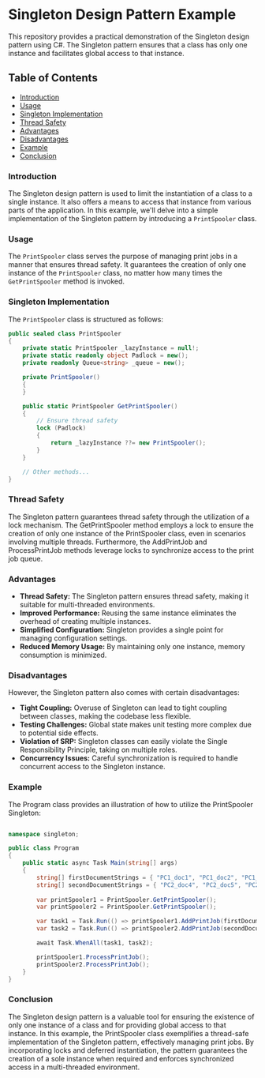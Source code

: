 # Singleton Design Pattern Example

This repository provides a practical demonstration of the Singleton design pattern using C#. The Singleton pattern ensures that a class has only one instance and facilitates global access to that instance.

## Table of Contents

- [Introduction](#introduction)
- [Usage](#usage)
- [Singleton Implementation](#singleton-implementation)
- [Thread Safety](#thread-safety)
- [Advantages](#advantages)
- [Disadvantages](#disadvantages)
- [Example](#example)
- [Conclusion](#conclusion)

### Introduction

The Singleton design pattern is used to limit the instantiation of a class to a single instance. It also offers a means to access that instance from various parts of the application. In this example, we'll delve into a simple implementation of the Singleton pattern by introducing a `PrintSpooler` class.

### Usage

The `PrintSpooler` class serves the purpose of managing print jobs in a manner that ensures thread safety. It guarantees the creation of only one instance of the `PrintSpooler` class, no matter how many times the `GetPrintSpooler` method is invoked.

### Singleton Implementation

The `PrintSpooler` class is structured as follows:

```csharp
public sealed class PrintSpooler
{
    private static PrintSpooler _lazyInstance = null!;
    private static readonly object Padlock = new();
    private readonly Queue<string> _queue = new();

    private PrintSpooler()
    {
    }

    public static PrintSpooler GetPrintSpooler()
    {
        // Ensure thread safety
        lock (Padlock)
        {
            return _lazyInstance ??= new PrintSpooler();
        }
    }

    // Other methods...
}
```

### Thread Safety
The Singleton pattern guarantees thread safety through the utilization of a lock mechanism. The GetPrintSpooler method employs a lock to ensure the creation of only one instance of the PrintSpooler class, even in scenarios involving multiple threads. Furthermore, the AddPrintJob and ProcessPrintJob methods leverage locks to synchronize access to the print job queue.

### Advantages

- **Thread Safety:** The Singleton pattern ensures thread safety, making it suitable for multi-threaded environments.
- **Improved Performance:** Reusing the same instance eliminates the overhead of creating multiple instances.
- **Simplified Configuration:** Singleton provides a single point for managing configuration settings.
- **Reduced Memory Usage:** By maintaining only one instance, memory consumption is minimized.

### Disadvantages

However, the Singleton pattern also comes with certain disadvantages:

- **Tight Coupling:** Overuse of Singleton can lead to tight coupling between classes, making the codebase less flexible.
- **Testing Challenges:** Global state makes unit testing more complex due to potential side effects.
- **Violation of SRP:** Singleton classes can easily violate the Single Responsibility Principle, taking on multiple roles.
- **Concurrency Issues:** Careful synchronization is required to handle concurrent access to the Singleton instance.


### Example
The Program class provides an illustration of how to utilize the PrintSpooler Singleton:

```csharp

namespace singleton;

public class Program
{
    public static async Task Main(string[] args)
    {
        string[] firstDocumentStrings = { "PC1_doc1", "PC1_doc2", "PC1_doc3" };
        string[] secondDocumentStrings = { "PC2_doc4", "PC2_doc5", "PC2_doc6" };
        
        var printSpooler1 = PrintSpooler.GetPrintSpooler();
        var printSpooler2 = PrintSpooler.GetPrintSpooler();

        var task1 = Task.Run(() => printSpooler1.AddPrintJob(firstDocumentStrings));
        var task2 = Task.Run(() => printSpooler2.AddPrintJob(secondDocumentStrings));

        await Task.WhenAll(task1, task2);

        printSpooler1.ProcessPrintJob();
        printSpooler2.ProcessPrintJob();
    }
}

```

### Conclusion
The Singleton design pattern is a valuable tool for ensuring the existence of only one instance of a class and for providing global access to that instance. In this example, the PrintSpooler class exemplifies a thread-safe implementation of the Singleton pattern, effectively managing print jobs. By incorporating locks and deferred instantiation, the pattern guarantees the creation of a sole instance when required and enforces synchronized access in a multi-threaded environment.